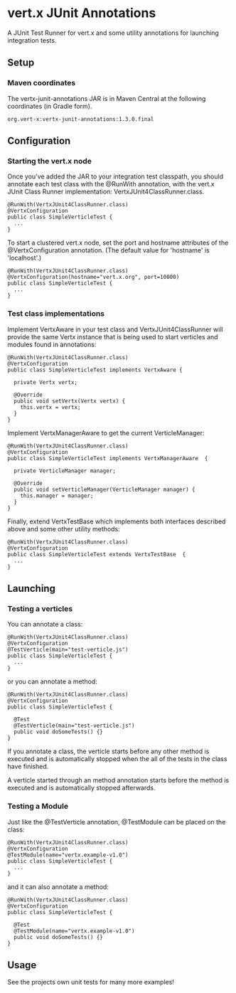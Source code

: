 # vert.x JUnit Annotations

A JUnit Test Runner for vert.x and some utility annotations for launching integration tests.

## Setup

### Maven coordinates

The vertx-junit-annotations JAR is in Maven Central at the following coordinates (in Gradle form).

    org.vert-x:vertx-junit-annotations:1.3.0.final

## Configuration

### Starting the vert.x node

Once you've added the JAR to your integration test classpath, you should annotate each test class with the @RunWith annotation, with the vert.x JUnit Class Runner implementation: VertxJUnit4ClassRunner.class.

    @RunWith(VertxJUnit4ClassRunner.class)
    @VertxConfiguration
    public class SimpleVerticleTest {
      ...
    }

To start a clustered vert.x node, set the port and hostname attributes of the @VertxConfiguration annotation. (The default value for 'hostname' is 'localhost'.)

    @RunWith(VertxJUnit4ClassRunner.class)
    @VertxConfiguration(hostname="vert.x.org", port=10000)
    public class SimpleVerticleTest {
      ...
    }

### Test class implementations

Implement VertxAware in your test class and VertxJUnit4ClassRunner will provide the same Vertx instance that is being used to start verticles and modules found in annotations:

    @RunWith(VertxJUnit4ClassRunner.class)
    @VertxConfiguration
    public class SimpleVerticleTest implements VertxAware {

      private Vertx vertx;

      @Override
      public void setVertx(Vertx vertx) {
        this.vertx = vertx;
      }          
    }

Implement VertxManagerAware to get the current VerticleManager:

    @RunWith(VertxJUnit4ClassRunner.class)
    @VertxConfiguration
    public class SimpleVerticleTest implements VertxManagerAware  {

      private VerticleManager manager;

      @Override
      public void setVerticleManager(VerticleManager manager) {
        this.manager = manager;
      }
    }

Finally, extend VertxTestBase which implements both interfaces described above and some other utility methods:

    @RunWith(VertxJUnit4ClassRunner.class)
    @VertxConfiguration
    public class SimpleVerticleTest extends VertxTestBase  {
      ...
    }

## Launching

### Testing a verticles

You can annotate a class:

    @RunWith(VertxJUnit4ClassRunner.class)
    @VertxConfiguration
    @TestVerticle(main="test-verticle.js")
    public class SimpleVerticleTest {
      ...
    }

or you can annotate a method:

    @RunWith(VertxJUnit4ClassRunner.class)
    @VertxConfiguration
    public class SimpleVerticleTest {

      @Test
      @TestVerticle(main="test-verticle.js")
      public void doSomeTests() {}
    }

If you annotate a class, the verticle starts before any other method is executed and is automatically stopped when the all of the tests in the class have finished.

A verticle started through an method annotation starts before the method is executed and is automatically stopped afterwards.

### Testing a Module

Just like the @TestVerticle annotation, @TestModule can be placed on the class:

    @RunWith(VertxJUnit4ClassRunner.class)
    @VertxConfiguration
    @TestModule(name="vertx.example-v1.0")
    public class SimpleVerticleTest {
      ...
    }

and it can also annotate a method:

    @RunWith(VertxJUnit4ClassRunner.class)
    @VertxConfiguration
    public class SimpleVerticleTest {

      @Test
      @TestModule(name="vertx.example-v1.0")
      public void doSomeTests() {}
    }

## Usage

See the projects own unit tests for many more examples!
